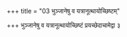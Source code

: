 +++
title = "03 भुञ्जानेषु व यत्रानूत्थायोच्छिष्टम्"

+++
भुञ्जानेषु व यत्रानूत्थायोच्छिष्टं प्रयच्छेदाचामेद्वा ३